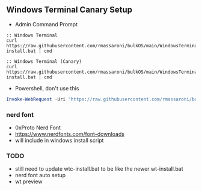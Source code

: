 ## Windows Terminal Canary Setup


- Admin Command Prompt
```Command Prompt
:: Windows Terminal
curl https://raw.githubusercontent.com/rmassaroni/bulkOS/main/WindowsTerminalCanary/wt-install.bat | cmd

:: Windows Terminal (Canary)
curl https://raw.githubusercontent.com/rmassaroni/bulkOS/main/WindowsTerminalCanary/wtc-install.bat | cmd
```

- Powershell, don't use this
```Powershell
Invoke-WebRequest -Uri "https://raw.githubusercontent.com/rmassaroni/bulkOS/arm/WindowsTerminalCanary/install.bat" | Invoke-Expression
```


### nerd font
- 0xProto Nerd Font
- https://www.nerdfonts.com/font-downloads
- will include in windows install script


### TODO
- still need to update wtc-install.bat to be like the newer wt-install.bat
- nerd font auto setup
- wt preview

